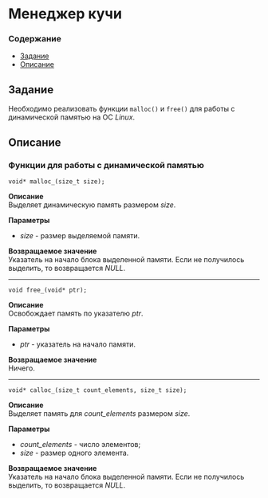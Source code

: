 # Менеджер кучи

### Содержание
* [Задание](#задание)
* [Описание](#описание)


## Задание
Необходимо реализовать функции ```malloc()``` и ```free()``` для работы с динамической памятью на ОС _Linux_.

## Описание
### Функции для работы с динамической памятью

```void* malloc_(size_t size);```

__Описание__  
Выделяет динамическую память размером _size_.


__Параметры__  
* _size_ - размер выделяемой памяти.


__Возвращаемое значение__  
Указатель на начало блока выделенной памяти. Если не получилось выделить, то возвращается _NULL_.

---

```void free_(void* ptr);```
  
__Описание__  
Освобождает память по указателю _ptr_.

__Параметры__  
* _ptr_ - указатель на начало памяти.

__Возвращаемое значение__  
Ничего.

---

```void* calloc_(size_t count_elements, size_t size);```

__Описание__  
Выделяет память для _count\_elements_ размером _size_.

__Параметры__  
* _count\_elements_ - число элементов;
* _size_ - размер одного элемента.

__Возвращаемое значение__  
Указатель на начало блока выделенной памяти. Если не получилось выделить, то возвращается _NULL_.
